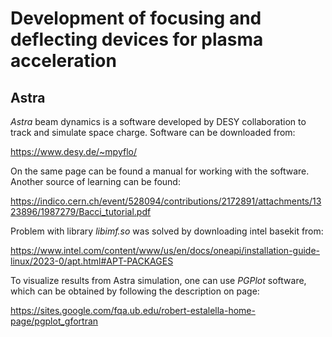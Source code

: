 # Development of focusing and deflecting devices for plasma acceleration

## Astra
*Astra* beam dynamics is a software developed by DESY collaboration to track and simulate space charge. Software can be downloaded from: 

https://www.desy.de/~mpyflo/

On the same page can be found a manual for working with the software. Another source of learning can be found:

https://indico.cern.ch/event/528094/contributions/2172891/attachments/1323896/1987279/Bacci_tutorial.pdf

Problem with library *libimf.so* was solved by downloading intel basekit from:

https://www.intel.com/content/www/us/en/docs/oneapi/installation-guide-linux/2023-0/apt.html#APT-PACKAGES


To visualize results from Astra simulation, one can use *PGPlot* software, which can be obtained by following the description on page:

https://sites.google.com/fqa.ub.edu/robert-estalella-home-page/pgplot_gfortran


